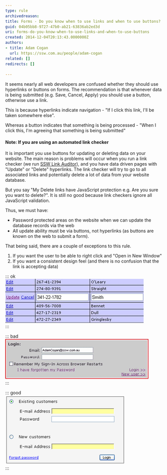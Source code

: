 ```yaml
---
type: rule
archivedreason: 
title: Forms - Do you know when to use links and when to use buttons?
guid: 04b05bb8-9727-47b0-ab21-63836ab2ed3d
uri: forms-do-you-know-when-to-use-links-and-when-to-use-buttons
created: 2014-12-04T20:13:43.0000000Z
authors:
- title: Adam Cogan
  url: https://ssw.com.au/people/adam-cogan
related: []
redirects: []

---
```


It seems nearly all web developers are confused whether they should use hyperlinks or buttons on forms. The recommendation is that whenever data is being submitted (e.g. Save, Cancel, Apply) you should use a button, otherwise use a link.

This is because hyperlinks indicate navigation - "If I click this link, I'll be taken somewhere else".

Whereas a button indicates that something is being processed - "When I click this, I'm agreeing that something is being submitted"

<!--endintro-->

#### Note: If you are using an automated link checker

It is important you use buttons for updating or deleting data on your website. The main reason is problems will occur when you run a link checker (we run [SSW Link Auditor](http://www.ssw.com.au/ssw/LinkAuditor/)), and you have data driven pages with "Update" or "Delete" hyperlinks. The link checker will try to go to all associated links and potentially delete a lot of data from your website database.

But you say "My Delete links have JavaScript protection e.g. Are you sure you want to delete?". It is still no good because link checkers ignore all JavaScript validation.

Thus, we must have:

* Password protected areas on the website when we can update the database records via the web
* All update ability must be via buttons, not hyperlinks (as buttons are known on the web to submit a form).


That being said, there are a couple of exceptions to this rule.

1. If you want the user to be able to right click and "Open in New Window"
2. If you want a consistent design feel (and there is no confusion that the link is accepting data)



::: ok  
![Figure: An exception to the rule - an "Update" button inside the datagrid would look inconsistent](LinksExample.gif)  
:::


::: bad  
![Figure: Bad Example - The "sign in" hyperlink should be a button](LinkVsButton.gif)  
:::


::: good  
![Figure: Good Example - This is a perfect example of how a good sign in screen should look](Logon.gif)  
:::
